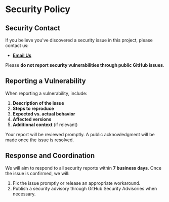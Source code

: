 # Security Policy

## Security Contact

If you believe you've discovered a security issue in this project, please contact us:

- **[Email Us](mailto://midewestmond@gmail.com, "ws-gith email address")**

Please **do not report security vulnerabilities through public GitHub issues**.

## Reporting a Vulnerability

When reporting a vulnerability, include:

1. **Description of the issue**  
2. **Steps to reproduce**  
3. **Expected vs. actual behavior**  
4. **Affected versions**  
5. **Additional context** (if relevant)

Your report will be reviewed promptly. A public acknowledgment will be made once the issue is resolved.

## Response and Coordination

We will aim to respond to all security reports within **7 business days**. Once the issue is confirmed, we will:

1. Fix the issue promptly or release an appropriate workaround.  
2. Publish a security advisory through GitHub Security Advisories when necessary.  
